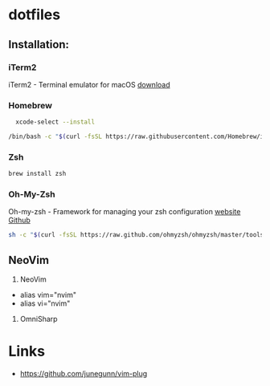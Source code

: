 # dotfiles




## Installation:

### iTerm2

iTerm2 - Terminal emulator for macOS [download](https://www.iterm2.com/downloads.html)

### Homebrew

```bash
  xcode-select --install
```

```bash
/bin/bash -c "$(curl -fsSL https://raw.githubusercontent.com/Homebrew/install/master/install.sh)"
```

### Zsh
```bash
brew install zsh
```
### Oh-My-Zsh
Oh-my-zsh - Framework for managing your zsh configuration [website](https://ohmyz.sh) [Github](https://github.com/ohmyzsh/ohmyzsh)
```bash
sh -c "$(curl -fsSL https://raw.github.com/ohmyzsh/ohmyzsh/master/tools/install.sh)"
```

## NeoVim
1. NeoVim
  * alias vim="nvim"
  * alias vi="nvim"
  
1. OmniSharp


# Links
- https://github.com/junegunn/vim-plug
